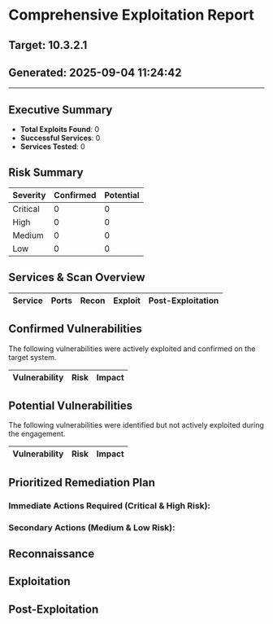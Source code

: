 # Comprehensive Exploitation Report
## Target: 10.3.2.1
## Generated: 2025-09-04 11:24:42

---

## Executive Summary

- **Total Exploits Found**: 0
- **Successful Services**: 0
- **Services Tested**: 0

## Risk Summary

| Severity | Confirmed | Potential |
|---|---|---|
| Critical | 0 | 0 |
| High | 0 | 0 |
| Medium | 0 | 0 |
| Low | 0 | 0 |

## Services & Scan Overview

| Service | Ports | Recon | Exploit | Post-Exploitation |
|---|---|---|---|---|

## Confirmed Vulnerabilities

The following vulnerabilities were actively exploited and confirmed on the target system.

| Vulnerability | Risk | Impact |
|---|---|---|

## Potential Vulnerabilities

The following vulnerabilities were identified but not actively exploited during the engagement.

| Vulnerability | Risk | Impact |
|---|---|---|

## Prioritized Remediation Plan

### Immediate Actions Required (Critical & High Risk):


### Secondary Actions (Medium & Low Risk):


## Reconnaissance

## Exploitation

## Post-Exploitation
